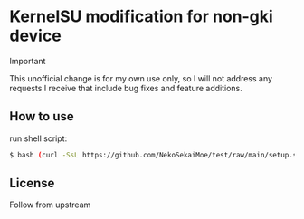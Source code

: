KernelSU modification for non-gki device
=========================================

> [!IMPORTANT]
>
> This unofficial change is for my own use only, so I will not address any requests I receive that include bug fixes and feature additions.

## How to use
run shell script:
```bash
$ bash (curl -SsL https://github.com/NekoSekaiMoe/test/raw/main/setup.sh) -s main
```

## License
Follow from upstream
